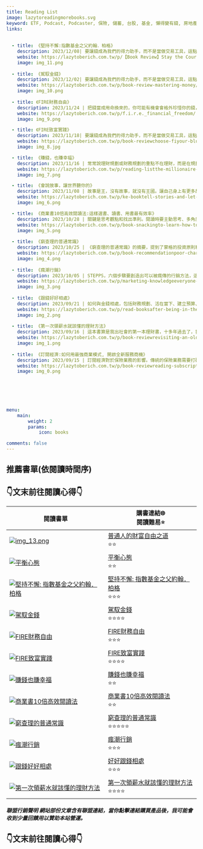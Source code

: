 ```yaml
---
title: Reading List
image: lazytoreadingmorebooks.svg
keyword: ETF, Podcast, Podcaster, 保險, 儲蓄, 台股, 基金, 懶得變有錢, 房地產, 投資理財, 支出, 收入, 理財規劃, 瑪斯理財兩三事, 稅務, 總體經濟, 美股, 職涯心得, 股利收入, 複委託, 記帳, 讀書心得, 財務規劃, 財商, 貸款, 資產配置, 退休規劃, 開源節流
links:
  
    
  - title: 《堅持不懈:指數基金之父約翰．柏格》
    description: 2023/12/08| 要讓錢成為我們的得力助手，而不是當做交易工具，這點就是思維的轉換，同樣是理性，但卻不理性。 
    website: https://lazytoberich.com.tw/p/【Book Review】Stay the Course:The Story of Vanguard and the Index Revolution
    image: img_11.png
    
  - title: 《駕馭金錢》
    description: 2023/12/02| 要讓錢成為我們的得力助手，而不是當做交易工具，這點就是思維的轉換，同樣是理性，但卻不理性。 
    website: https://lazytoberich.com.tw/p/book-review-mastering-money/
    image: img_10.png
    
  - title: 《FIRE財務自由》
    description: 2023/11/24 | 把錢當成用命換來的，你可能有機會會格外珍惜你的錢，除非你連命都不看重。但是了解自己真的「可能需要」多少錢，對財務自由的目標其實幫助非常的大。
    website: https://lazytoberich.com.tw/p/f.i.r.e._financial_freedom/
    image: img_9.png

  - title: 《FIRE致富實踐》
    description: 2023/11/18| 要讓錢成為我們的得力助手，而不是當做交易工具，這點就是思維的轉換，同樣是理性，但卻不理性。 
    website: https://lazytoberich.com.tw/p/book-reviewchoose-fiyour-blueprint-to-financial-independence/
    image: img_8.jpg

  - title: 《賺錢，也賺幸福》
    description: 2023/11/16 | 常常說理財規劃或財務規劃的重點不在理財，而是在規劃。這本書的重點就把規劃的目的以及為什麼規劃比理財重要講的很透徹。是一本我自己覺得在觀念上重新整理還有方法論的工具書。
    website: https://lazytoberich.com.tw/p/reading-listthe-millionaire-in-you-ten-things-you-need-to-do-now-to-have-money-and-time-to-enjoy-it/
    image: img_7.png

  - title: 《會說故事，讓世界聽你的》
    description: 2023/11/08 | 故事是王，沒有故事，就沒有王國。讓自己身上有更多故事，就有機會分享更多的祝福給更多的人。我也是這樣想的，如果有有更多理財規劃的故事，那是否有機會讓更多人懂的其實不是理財不是重點，重點是規劃。
    website: https://lazytoberich.com.tw/p/ke-booktell-stories-and-let-the-world-hear-you./
    image: img_6.png

  - title: 《商業書10倍高效閱讀法:這樣選書、讀書、用書最有效率》
    description: 2023/10/28 | 關鍵是思考觀點和找出準則。閱讀時要主動思考、多角度思考，並將所學應用於實際情境。此外，連續閱讀同一主題的書籍可以提高記憶力。閱讀書籍中的觀點可以擴展思維，找到適合自己的準則，並應用於工作和生活中。
    website: https://lazytoberich.com.tw/p/book-snackingto-learn-how-to-progress-you-must-learn-the-methods-of-progress-in-the-book-10x-productivity-in-business./
    image: img_5.png
    
  - title: 《窮查理的普通常識》
    description: 2023/10/25 | 《窮查理的普通常識》的摘要，提到了蒙格的投資原則和能力圈理論。文章強調了接受複雜事實、建立自己的決策模式、獨立思考能力以及投資原則的重要性。此外，還提到了謙虛、耐心、準備和改變等方面的建議。最後，文章分享了一些關於懶得變有錢的觀察和心得。
    website: https://lazytoberich.com.tw/p/book-recommendationpoor-charlies-almanackthe-wit-and-wisdom-of-charles-t.-munger-this-book-is-truly-not-about-poverty/
    image: img_4.png
    
  - title: 《瘋潮行銷》
    description: 2023/10/05 | STEPPS，六個步驟要創造出可以被瘋傳的行銷方法，這裡讀完跟大家簡單分享，我不是一個單純的理財部落客，什麼書我都會讀，讀完了分享出來如果對你有幫助，也希望你可以給我一些回饋。
    website: https://lazytoberich.com.tw/p/marketing-knowledgeeveryone-should-know-how-to-market-not-just-market-themselves-but-also-go-crazy-marketing-themselves./
    image: img_3.png
    
  - title: 《跟錢好好相處》
    description: 2023/09/21 | 如何與金錢相處，包括財務規劃、活在當下、建立預算、改變思維和行為、記帳、省錢、最大化收入、投資自己以及獨立努力。書中提到了一些重要觀點，但也需要批判思考。總結來說，好好了解自己、認識金錢、投資自己，並避免盲目追求金錢。
    website: https://lazytoberich.com.tw/p/read-booksafter-being-in-the-workforce-for-a-while-we-all-need-to-get-along-with-money-again./
    image: img_2.png
      
  - title: 《第一次領薪水就該懂的理財方法》
    description: 2023/09/16 | 這本書算是我出社會的第一本理財書，十多年過去了，我還是覺得這是一本好書，作者勤奮工作，卻在中年覺悟，想致富不能靠薪水，因此痛下決心要學好投資與財務管理，他發展出一套結合財務知識與EXCEL試算表來檢驗報酬率的理財方法，並提早達到財務自由的目標。
    website: https://lazytoberich.com.tw/p/book-reviewrevisiting-an-old-book-financial-management-methods-you-should-know-when-receiving-your-first-paycheck/
    image: img_1.png
    
  - title: 《訂閱經濟:如何用最強商業模式, 開啟全新服務商機》
    description: 2023/09/15 | 訂閱經濟對於保險業務的影響。傳統的保險業務需要打破框架，提供全新的服務，因為客戶需要的不再只是保單，而是一個訂閱式的服務。
    website: https://lazytoberich.com.tw/p/book-reviewreading-subscription-economy-discussing-business-motivation/
    image: img_0.png
      

      

    

menu: 
    main: 
        weight: 2
        params:
            icon: books

comments: false
---
```


## 推薦書單(依閱讀時間序)
## 👇文末前往閱讀心得👇
| 閱讀書單                                                                                                                                                                                                       | 購書連結🌐<br/>閱讀難易⭐                                                                                                                                                                                    |
|------------------------------------------------------------------------------------------------------------------------------------------------------------------------------------------------------------|-----------------------------------------------------------------------------------------------------------------------------------------------------------------------------------------------------|
| [![img_13.png](img_13.png) ](https://www.books.com.tw/exep/assp.php/shamangels/products/E050121499?utm_source=shamangels&utm_medium=ap-books&utm_content=recommend&utm_campaign=ap-202405)                                                                                                                                                                                                          | [普通人的財富自由之道](https://www.books.com.tw/exep/assp.php/shamangels/products/E050121499?utm_source=shamangels&utm_medium=ap-books&utm_content=recommend&utm_campaign=ap-202405)<br/>⭐⭐                   |
| [![平衡心態](img_12.png)](https://www.books.com.tw/exep/assp.php/shamangels/products/0010950295?utm_source=shamangels&utm_medium=ap-books&utm_content=recommend&utm_campaign=ap-202405)                        | [平衡心態](https://www.books.com.tw/exep/assp.php/shamangels/products/0010950295?utm_source=shamangels&utm_medium=ap-books&utm_content=recommend&utm_campaign=ap-202405)<br/>⭐⭐                         |
| [![堅持不懈: 指數基金之父約翰．柏格](img_11.png)](https://www.books.com.tw/exep/assp.php/shamangels/products/0010823259?sloc=main&utm_source=shamangels&utm_medium=ap-books&utm_content=recommend&utm_campaign=ap-202404) | [堅持不懈: 指數基金之父約翰．柏格](https://www.books.com.tw/exep/assp.php/shamangels/products/0010823259?sloc=main&utm_source=shamangels&utm_medium=ap-books&utm_content=recommend&utm_campaign=ap-202404)<br/>⭐⭐⭐ |
| [![駕馭金錢](img_10.png)](https://www.books.com.tw/exep/assp.php/shamangels/products/0010823445?utm_source=shamangels&utm_medium=ap-books&utm_content=recommend&utm_campaign=ap-202404)                        | [駕馭金錢](https://www.books.com.tw/exep/assp.php/shamangels/products/0010823445?utm_source=shamangels&utm_medium=ap-books&utm_content=recommend&utm_campaign=ap-202404)<br/>⭐⭐⭐⭐                       |
| [![FIRE財務自由](img_9.png)](https://www.books.com.tw/exep/assp.php/shamangels/products/0010849695?sloc=main&utm_source=shamangels&utm_medium=ap-books&utm_content=recommend&utm_campaign=ap-202404)           | [FIRE財務自由](https://www.books.com.tw/exep/assp.php/shamangels/products/0010849695?sloc=main&utm_source=shamangels&utm_medium=ap-books&utm_content=recommend&utm_campaign=ap-202404)<br/>⭐⭐⭐          |
| [![FIRE致富實踐](img_8.jpg)](https://www.books.com.tw/exep/assp.php/shamangels/products/0010849695?sloc=main&utm_source=shamangels&utm_medium=ap-books&utm_content=recommend&utm_campaign=ap-202404)           | [FIRE致富實踐](https://www.books.com.tw/exep/assp.php/shamangels/products/0010849695?sloc=main&utm_source=shamangels&utm_medium=ap-books&utm_content=recommend&utm_campaign=ap-202404)<br/>⭐⭐⭐⭐         |
| [![賺錢也賺幸福](img_7.png)](https://www.books.com.tw/exep/assp.php/shamangels/products/0010848180?utm_source=shamangels&utm_medium=ap-books&utm_content=recommend&utm_campaign=ap-202311)                       | [賺錢也賺幸福](https://www.books.com.tw/exep/assp.php/shamangels/products/0010848180?utm_source=shamangels&utm_medium=ap-books&utm_content=recommend&utm_campaign=ap-202311)<br/>⭐⭐                       |
| [![商業書10倍高效閱讀法](img_5.png)](https://www.books.com.tw/exep/assp.php/shamangels/products/0010930654?utm_source=shamangels&utm_medium=ap-books&utm_content=recommend&utm_campaign=ap-202311)                  | [商業書10倍高效閱讀法](https://www.books.com.tw/exep/assp.php/shamangels/products/0010930654?utm_source=shamangels&utm_medium=ap-books&utm_content=recommend&utm_campaign=ap-202311)<br/>⭐⭐                  |
| [![窮查理的普通常識](img_4.png)](https://www.books.com.tw/exep/assp.php/shamangels/products/0010817729?utm_source=shamangels&utm_medium=ap-books&utm_content=recommend&utm_campaign=ap-202311)                     | [窮查理的普通常識](https://www.books.com.tw/exep/assp.php/shamangels/products/0010817729?utm_source=shamangels&utm_medium=ap-books&utm_content=recommend&utm_campaign=ap-202311)<br/>⭐⭐⭐⭐⭐                  |
| [![瘋潮行銷](img_3.png)](https://www.books.com.tw/exep/assp.php/shamangels/products/0010817729?utm_source=shamangels&utm_medium=ap-books&utm_content=recommend&utm_campaign=ap-202311)                         | [瘋潮行銷](https://www.books.com.tw/exep/assp.php/shamangels/products/0010817729?utm_source=shamangels&utm_medium=ap-books&utm_content=recommend&utm_campaign=ap-202311)<br/>⭐⭐⭐                        |
| [![跟錢好好相處](img_2.png)](https://www.books.com.tw/exep/assp.php/shamangels/products/0010963721?utm_source=shamangels&utm_medium=ap-books&utm_content=recommend&utm_campaign=ap-202311)                       | [好好跟錢相處](https://www.books.com.tw/exep/assp.php/shamangels/products/0010963721?utm_source=shamangels&utm_medium=ap-books&utm_content=recommend&utm_campaign=ap-202311)<br/>⭐⭐⭐                      | 
| [![第一次領薪水就該懂的理財方法](img_1.png)](https://www.books.com.tw/exep/assp.php/shamangels/products/0010855411?utm_source=shamangels&utm_medium=ap-books&utm_content=recommend&utm_campaign=ap-202311)               | [第一次領薪水就該懂的理財方法](https://www.books.com.tw/exep/assp.php/shamangels/products/0010855411?utm_source=shamangels&utm_medium=ap-books&utm_content=recommend&utm_campaign=ap-202311)<br/>⭐⭐⭐⭐             |


##### 聯盟行銷聲明 網站部份文章含有聯盟連結，當你點擊連結購買產品後，我可能會收到少量回饋用以贊助本站營運。
## 👇文末前往閱讀心得👇